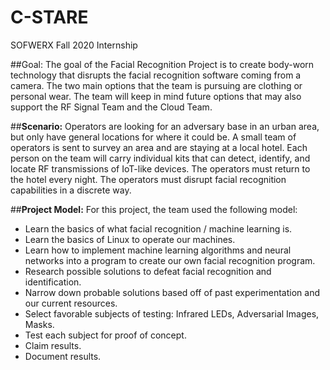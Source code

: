 # C-STARE
SOFWERX Fall 2020 Internship

##Goal:
The goal of the Facial Recognition Project is to create body-worn technology that disrupts the facial recognition software coming from a camera. The two main options that the team is pursuing are clothing or personal wear. The team will keep in mind future options that may also support the RF Signal Team and the Cloud Team.

##**Scenario:**
Operators are looking for an adversary base in an urban area, but only have general locations for where it could be.
A small team of operators is sent to survey an area and are staying at a local hotel.
Each person on the team will carry individual kits that can detect, identify, and locate RF transmissions of IoT-like devices.
The operators must return to the hotel every night.
The operators must disrupt facial recognition capabilities in a discrete way.

##**Project Model:**
For this project, the team used the following model:
- Learn the basics of what facial recognition / machine learning is.
- Learn the basics of Linux to operate our machines.
- Learn how to implement machine learning algorithms and neural networks into a program to create our own facial recognition program.
- Research possible solutions to defeat facial recognition and identification.
- Narrow down probable solutions based off of past experimentation and our current resources.
- Select favorable subjects of testing: Infrared LEDs, Adversarial Images, Masks.
- Test each subject for proof of concept.
- Claim results.
- Document results.
